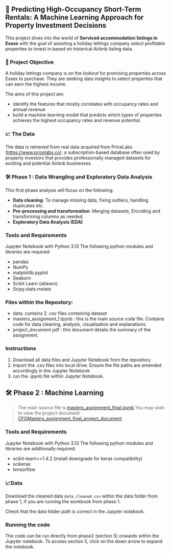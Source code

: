 
## 🏡 **Predicting High-Occupancy Short-Term Rentals: A Machine Learning Approach for Property Investment Decisions**

This project dives into the world of **Serviced accommodation listings in Essex** with the goal of assisting a holiday lettings company select profitable properties to invest in based on historical Airbnb listing data. 


### 🧠 Project Objective

A holiday lettings company is on the lookout for promising properties across Essex to purchase. They are seeking data insights to select properties that can earn the highest income. 

The aims of this project are:
- identify the features that mostly correlates with occupancy rates and annual revenue
- build a machine learning model that predicts which types of properties achieves the highest occupancy rates and revenue potential. 

### 📈 The Data

The data is retrieved from real data acquired from PriceLabs (https://www.pricelabs.co), a subscription-based database often used by property investors that provides professionally managed datasets for existing and potential Airbnb businesses.

### 🛠️ Phase 1 : Data Wrangling and Exploratory Data Analysis

This first phase analysis will focus on the following:
- **Data cleaning**: To manage missing data, fixing outliers, handling duplicates etc.
- **Pre-processing and transformation**: Merging datasets, Encoding and transforming columns as needed.
- **Exploratory Data Analysis (EDA)**

### Tools and Requirements
Jupyter Notebook with Python 3.13
The following python modules and libraries are required:
- pandas
- NumPy
- matplotlib.pyplot
- Seaborn
- Scikit Learn (sklearn)
- Scipy.stats.mstats

### Files within the Repostory:
- data: contains 2 .csv files containing dataset
- masters_assignment_1.ipynb  : this is the main source code file. Contains code for data cleaning, analysis, visualisation and explanations.
- project_document pdf : this document details the summary of the assignment.


### Instructions
1. Download all data files and Jupyter Notebook from the repository
2. Import the .csv files into local drive. Ensure the file paths are amended accordingly in the Jupyter Notebook
3. run the .ipynb file within Jupyter Notebook.
   
## 🛠️ Phase 2 : Machine Learning
> The main source file is [masters_assignment_final.ipynb](masters_assignment_final.ipynb)
> You may wish to view the project document [CFGMasters_assignment_final_project_document](CFGMasters_assignment_final_project_document.pdf)

### Tools and Requirements
Jupyter Notebook with Python 3.13
The following python modules and libraries are additionally required:
-  scikit-learn==1.4.2 (install downgrade for keras compatibility)
-  scikeras
-  tensorflow

 ### 📈Data
 Download the cleaned data `data_cleaned.csv` within the data folder from phase 1, if  you are running the workbook from phase 1.
 
Check that the data folder path is correct in the Jupyter notebook. 

 ### Running the code
 The code can be run directly from phase2 (section 5) onwards within the Jupyter notebook. To access section 5, click on the down arrow to expand the notebook.  


